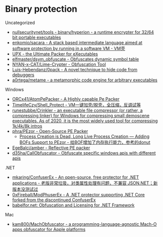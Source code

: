 # Binary protection

Uncategorized

* [nullsecuritynet/tools - binary/hyperion - a runtime encrypter for 32/64 bit portable executables](https://github.com/nullsecuritynet/tools/tree/master/binary/hyperion)
* [enkomio/sacara - A stack based intermediate language aimed at software protection by running in a software VM - VM壳](https://github.com/enkomio/sacara)
* [UPX - the Ultimate Packer for eXecutables](https://github.com/upx/upx)
* [elfmaster/dsym_obfuscate - Obfuscates dynamic symbol table](https://github.com/elfmaster/dsym_obfuscate)
* [NYAN-x-CAT/Lime-Crypter - Obfuscation Tool](https://github.com/NYAN-x-CAT/Lime-Crypter)
* [Luis-Hebendanz/0pack - A novel technique to hide code from debuggers](https://github.com/Luis-Hebendanz/0pack)
* [a0rtega/metame - a metamorphic code engine for arbitrary executables](https://github.com/a0rtega/metame)

Windows

* [ORCx41/AtomPePacker - A Highly capable Pe Packer](https://github.com/ORCx41/AtomPePacker)
* [TimelifeCzy/Shell_Protect - VM一键加壳/脱壳，全压缩，反调试等](https://github.com/TimelifeCzy/Shell_Protect)
* [runestubbe/Crinkler - an executable file compressor (or rather, a compressing linker) for Windows for compressing small demoscene executables. As of 2020, it is the most widely used tool for compressing 1k/4k/8k intros](https://github.com/runestubbe/Crinkler)
* [phra/PEzor - Open-Source PE Packer](https://github.com/phra/PEzor)
  * [Process Creation is Dead, Long Live Process Creation — Adding BOFs Support to PEzor - 给BOF增加了内存执行能力，参考的donut](https://iwantmore.pizza/posts/PEzor4.html)
* [EgeBalci/amber - Reflective PE packer](https://github.com/EgeBalci/amber)
* [d35ha/CallObfuscator - Obfuscate specific windows apis with different apis](https://github.com/d35ha/CallObfuscator)

.NET

* [mkaring/ConfuserEx - An open-source, free protector for .NET applications - 老版非常垃圾，对类属性处理有问题，不兼容 JSON.NET；新版本没测试过](https://github.com/mkaring/ConfuserEx)
* [0xFireball/ModPhuserEx - A .NET protector supporting .NET Core forked from the discontinued ConfuserEx](https://github.com/0xFireball/ModPhuserEx)
* [babelfor.net: Obfuscation and Licensing for .NET Framework](https://www.babelfor.net/)

Mac

* [kam800/MachObfuscator - a programming-language-agnostic Mach-O apps obfuscator for Apple platforms](https://github.com/kam800/MachObfuscator)

